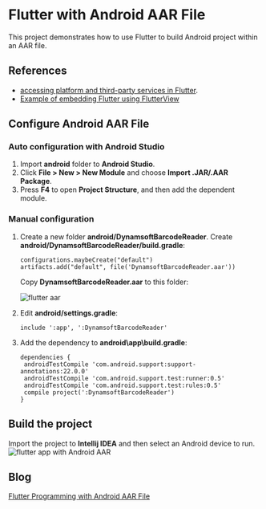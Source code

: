 # Flutter with Android AAR File

This project demonstrates how to use Flutter to build Android project within an AAR file.

## References
* [accessing platform and third-party services in Flutter](https://flutter.io/platform-services/).
* [Example of embedding Flutter using FlutterView](https://github.com/flutter/flutter/tree/master/examples/hello_services)

## Configure Android AAR File
### Auto configuration with Android Studio
1. Import **android** folder to **Android Studio**.
2. Click **File > New > New Module** and choose **Import .JAR/.AAR Package**.
3. Press **F4** to open **Project Structure**, and then add the dependent module.

### Manual configuration

1. Create a new folder **android/DynamsoftBarcodeReader**. Create **android/DynamsoftBarcodeReader/build.gradle**:
  
   ```
   configurations.maybeCreate("default")
   artifacts.add("default", file('DynamsoftBarcodeReader.aar')) 
   ```
   Copy **DynamsoftBarcodeReader.aar** to this folder:

   ![flutter aar](http://www.codepool.biz/wp-content/uploads/2017/01/flutter-aar.png)

2. Edit **android/settings.gradle**:

   ```
   include ':app', ':DynamsoftBarcodeReader'
   ```

3. Add the dependency to **android\app\build.gradle**:

   ```
   dependencies {
    androidTestCompile 'com.android.support:support-annotations:22.0.0'
    androidTestCompile 'com.android.support.test:runner:0.5'
    androidTestCompile 'com.android.support.test:rules:0.5'
    compile project(':DynamsoftBarcodeReader')
   }
   ```

## Build the project

Import the project to **Intellij IDEA** and then select an Android device to run.
![flutter app with Android AAR](http://www.codepool.biz/wp-content/uploads/2017/01/flutter-barcode-reader-small.png)

## Blog
[Flutter Programming with Android AAR File](http://www.codepool.biz/flutter-programming-android-aar-file.html)

